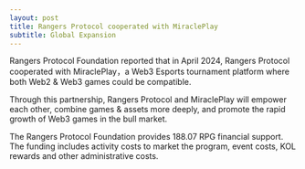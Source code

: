 ```yaml
---
layout: post
title: Rangers Protocol cooperated with MiraclePlay 
subtitle: Global Expansion
---
```


Rangers Protocol Foundation reported that in April 2024, Rangers Protocol cooperated with MiraclePlay，a Web3 Esports tournament platform where both Web2 & Web3 games could be compatible.

Through this partnership, Rangers Protocol and MiraclePlay will empower each other, combine games & assets more deeply, and promote the rapid growth of Web3 games in the bull market.

The Rangers Protocol Foundation provides 188.07 RPG financial support. The funding includes activity costs to market the program, event costs, KOL rewards and other administrative costs. 
